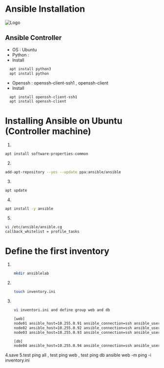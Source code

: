 # Ansible Installation
![Logo](https://upload.wikimedia.org/wikipedia/commons/thumb/2/24/Ansible_logo.svg/256px-Ansible_logo.svg.png)

## Ansible Controller 
- OS : Ubuntu 
- Python : 
- Install 
```bash
  apt install python3
  apt install python
```
- Openssh : openssh-client-ssh1 , openssh-client
- Install 
```bash
  apt install openssh-client-ssh1
  apt install openssh-client
```

# Installing Ansible on Ubuntu (Controller machine)
1.
```bash
apt install software-properties-common
```
2.
```bash
add-apt-repository --yes --update ppa:ansible/ansible
```
3.
```bash
apt update
```
4.
```bash
apt install -y ansible
```
5.
```bash
vi /etc/ansible/ansible.cg
callback_whitelist = profile_tasks
```
# Define the first inventory
1.
```bash
    mkdir ansiblelab
```
2.
```bash
    touch inventory.ini
```
3.
```bash
    vi inventori.ini and define group web and db
```
```bash
    [web]
    node01 ansible_host=10.255.0.91 ansible_connection=ssh ansible_user=root
    node02 ansible_host=10.255.0.92 ansible_connection=ssh ansible_user=root
    node03 ansible_host=10.255.0.93 ansible_connection=ssh ansible_user=root
```
```bash
    [db]
    node04 ansible_host=10.255.0.94 ansible_connection=ssh ansible_user=root
```
4.save
5.test ping all , test ping web , test ping db
ansible web -m ping -i inventory.ini

